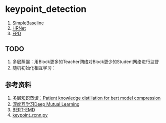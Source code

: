 # keypoint_detection

1. [SimpleBaseline](https://github.com/microsoft/human-pose-estimation.pytorch)
2. [HRNet](https://github.com/xuewengeophysics/HRNet_keypoint_detection)
3. [FPD](https://github.com/xuewengeophysics/FPD_keypoint_detection)





## TODO

1. 多层蒸馏：用Block更多的Teacher网络对Block更少的Student网络进行监督
2. 随机初始化相互学习：





## 参考资料

1. [多层知识蒸馏：Patient knowledge distillation for bert model compression](https://github.com/intersun/PKD-for-BERT-Model-Compression)
2. [深度互学习Deep Mutual Learning](https://github.com/YingZhangDUT/Deep-Mutual-Learning)
3. [BERT-EMD](https://github.com/lxk00/BERT-EMD)
4. [keypoint_rcnn.py](https://github.com/pytorch/vision/blob/master/torchvision/models/detection/keypoint_rcnn.py)



